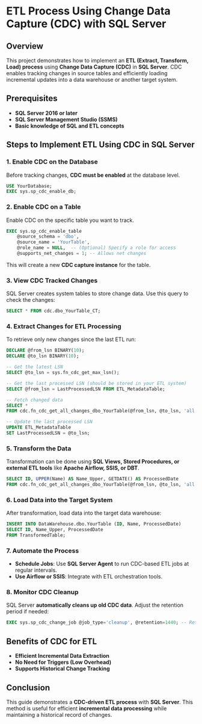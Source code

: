 # ETL Process Using Change Data Capture (CDC) with SQL Server

## Overview
This project demonstrates how to implement an **ETL (Extract, Transform, Load) process** using **Change Data Capture (CDC)** in **SQL Server**. CDC enables tracking changes in source tables and efficiently loading incremental updates into a data warehouse or another target system.

## Prerequisites
- **SQL Server 2016 or later**
- **SQL Server Management Studio (SSMS)**
- **Basic knowledge of SQL and ETL concepts**

## Steps to Implement ETL Using CDC in SQL Server

### 1. Enable CDC on the Database
Before tracking changes, **CDC must be enabled** at the database level.
```sql
USE YourDatabase;
EXEC sys.sp_cdc_enable_db;
```

### 2. Enable CDC on a Table
Enable CDC on the specific table you want to track.
```sql
EXEC sys.sp_cdc_enable_table
    @source_schema = 'dbo',
    @source_name = 'YourTable',
    @role_name = NULL,  -- (Optional) Specify a role for access
    @supports_net_changes = 1; -- Allows net changes
```
This will create a new **CDC capture instance** for the table.

### 3. View CDC Tracked Changes
SQL Server creates system tables to store change data. Use this query to check the changes:
```sql
SELECT * FROM cdc.dbo_YourTable_CT;
```

### 4. Extract Changes for ETL Processing
To retrieve only new changes since the last ETL run:
```sql
DECLARE @from_lsn BINARY(10);
DECLARE @to_lsn BINARY(10);

-- Get the latest LSN
SELECT @to_lsn = sys.fn_cdc_get_max_lsn();

-- Get the last processed LSN (should be stored in your ETL system)
SELECT @from_lsn = LastProcessedLSN FROM ETL_MetadataTable;

-- Fetch changed data
SELECT *
FROM cdc.fn_cdc_get_all_changes_dbo_YourTable(@from_lsn, @to_lsn, 'all');

-- Update the last processed LSN
UPDATE ETL_MetadataTable
SET LastProcessedLSN = @to_lsn;
```

### 5. Transform the Data
Transformation can be done using **SQL Views, Stored Procedures, or external ETL tools** like **Apache Airflow, SSIS, or DBT**.
```sql
SELECT ID, UPPER(Name) AS Name_Upper, GETDATE() AS ProcessedDate
FROM cdc.fn_cdc_get_all_changes_dbo_YourTable(@from_lsn, @to_lsn, 'all');
```

### 6. Load Data into the Target System
After transformation, load data into the target data warehouse:
```sql
INSERT INTO DataWarehouse.dbo.YourTable (ID, Name, ProcessedDate)
SELECT ID, Name_Upper, ProcessedDate
FROM TransformedTable;
```

### 7. Automate the Process
- **Schedule Jobs**: Use **SQL Server Agent** to run CDC-based ETL jobs at regular intervals.
- **Use Airflow or SSIS**: Integrate with ETL orchestration tools.

### 8. Monitor CDC Cleanup
SQL Server **automatically cleans up old CDC data**. Adjust the retention period if needed:
```sql
EXEC sys.sp_cdc_change_job @job_type='cleanup', @retention=1440; -- Retains for 1 day
```

## Benefits of CDC for ETL
- **Efficient Incremental Data Extraction**
- **No Need for Triggers (Low Overhead)**
- **Supports Historical Change Tracking**

## Conclusion
This guide demonstrates a **CDC-driven ETL process** with **SQL Server**. This method is useful for efficient **incremental data processing** while maintaining a historical record of changes.
